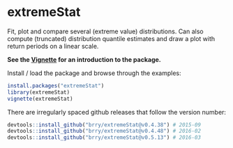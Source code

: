 extremeStat
===========

Fit, plot and compare several (extreme value) distributions. 
Can also compute (truncated) distribution quantile estimates and draw a plot with return periods on a linear scale.


**See the [Vignette](http://htmlpreview.github.io/?https://github.com/brry/extremeStat/blob/master/inst/doc/extremeStat.html) for an introduction to the package.**



Install / load the package and browse through the examples:
```R
install.packages("extremeStat")
library(extremeStat)
vignette(extremeStat)
```
There are irregularly spaced github releases that follow the version number:
```R
devtools::install_github("brry/extremeStat@v0.4.38") # 2015-09
devtools::install_github("brry/extremeStat@v0.4.48") # 2016-02
devtools::install_github("brry/extremeStat@v0.5.13") # 2016-03
```
